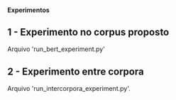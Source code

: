 #### Experimentos


## 1 - Experimento no corpus proposto 

Arquivo 'run_bert_experiment.py'



## 2 - Experimento entre corpora

Arquivo 'run_intercorpora_experiment.py'.



